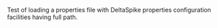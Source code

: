 Test of loading a properties file with DeltaSpike properties configuration facilities 
having full path.
